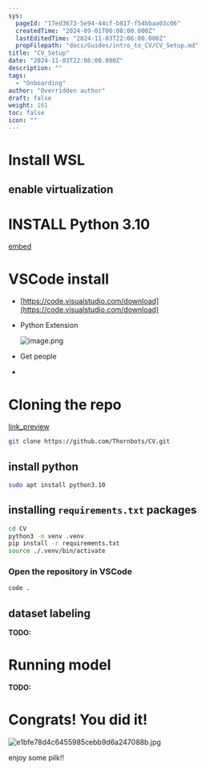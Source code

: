 ```yaml
---
sys:
  pageId: "17ed3673-5e94-44cf-b817-f54bbaa03c06"
  createdTime: "2024-09-01T00:08:00.000Z"
  lastEditedTime: "2024-11-03T22:06:00.000Z"
  propFilepath: "docs/Guides/intro_to_CV/CV_Setup.md"
title: "CV_Setup"
date: "2024-11-03T22:06:00.000Z"
description: ""
tags:
  - "Onboarding"
author: "Overridden author"
draft: false
weight: 161
toc: false
icon: ""
---
```


# Install WSL

## enable virtualization

# INSTALL Python 3.10

[embed](https://www.rose-hulman.edu/class/csse/csse132/2425a/labs/prelab1-wsl2.html)

# VSCode install

- [https://code.visualstudio.com/download](https://code.visualstudio.com/download)
- Python Extension

	![image.png](https://prod-files-secure.s3.us-west-2.amazonaws.com/d518164a-d88e-44d1-a4ee-3adb3bd8bce0/d82b6650-a5e4-4d3c-b8c9-93d817dae00e/image.png?X-Amz-Algorithm=AWS4-HMAC-SHA256&X-Amz-Content-Sha256=UNSIGNED-PAYLOAD&X-Amz-Credential=ASIAZI2LB4662IZLXMHK%2F20250604%2Fus-west-2%2Fs3%2Faws4_request&X-Amz-Date=20250604T081258Z&X-Amz-Expires=3600&X-Amz-Security-Token=IQoJb3JpZ2luX2VjEE8aCXVzLXdlc3QtMiJGMEQCIGmWcHWH8NJeXlUzit%2BeeMSubBmYYpOCb6L0yl%2B1XJl7AiAGs6JNZdNty7TJwUO51oM1VT%2FT6%2Bgthit49424UqEZ8ir%2FAwgoEAAaDDYzNzQyMzE4MzgwNSIMUFWV1KJ%2FU4XVzmILKtwDvy38i0UyxArVW4XHOzyG2gj9bhuaBoeRmfGaHAn8u6tuuUMbYsanm0rN%2ByeRUCMZT24ogWI75lApbSMkEZMY9M75xfp8BUlnDNu7lPPP9OSgLqfWwIQAxtvjK0txuLFwEVw8zp%2BKCkfuRtvaELJrx3ats8GpZ%2B%2Bp8ThDQ4yOGLYE3sCpfH3cWGX%2Ff64Y4UWtIgmlp997I6%2FtO6BSpAiBaEOPRkU75Pse9ExGXVlq60bjdNxUGBUYqcXV0DtbrYrFOyKtmJMvkhCQuB3KVw%2F7mBV7c95dcA%2BXNVKemJjgJCKzlm4EVR%2B%2FBm5QZS9pYCzq8zNLmqVc5P76jv6f%2Fgg%2BDMibne0aGpatDvA%2B7zyWsDEV4gVyncWqN60ejOMpIsYC%2BYFJjzbwgRVHlMtkgOcJ%2B7iV7MxAiEiWJTUS%2Byai1pZamw6xgeU1e%2Ba2qOB35Cm1TtMvF0BFVe4iQDgVh1w1ap0IZW7ygg5SWkc5RJtYvJBvOmPeQFJ%2BBZ612NP0kGuhV8%2FUi%2FZiTQ%2F7jmvTresai2SRS2B6WMkFtOuQAX03h31Z%2FG1%2BLobb7TQv81VnZwLNsgiETJ5NW8q9u1i%2F%2ByvtlgACzx%2BYxuAqIgSlJfcCfGG%2BuJbbYKrgwX7hvWUw5%2BX%2FwQY6pgHxSLjj54uIHMm7T4VjPNyPwVYq7SIcg9BgRtUFQEOykBoSHxfeYGQPAMrsWjWKo4kZPjueb5K87b1G9TLhgjbRx2DEks61SAT2t29u23NZzlBA9CEki7yRQXrehUXf3WSJMk5UxkfWmP6iIXmXxfWKeMOd%2FIMsjuT90vuBxnIBBm0NBUxFgy9WARRSUL5QQk90FT9Dhv4kT2Otig3M%2FpWYn%2Fh2RJ8a&X-Amz-Signature=877c62e0da55496602678f9f49dde95afc966efc7d41459471783e7763c8a325&X-Amz-SignedHeaders=host&x-id=GetObject)
- Get people
- 

# Cloning the repo

[link_preview](https://github.com/Thornbots/CV/)

```bash
git clone https://github.com/Thornbots/CV.git
```

## install python

```bash
sudo apt install python3.10
```

## installing `requirements.txt` packages

```bash
cd CV
python3 -m venv .venv
pip install -r requirements.txt
source ./.venv/bin/activate
```

### Open the repository in VSCode

```bash
code .
```

## dataset labeling  

**TODO:**

# Running model

**TODO:**

# Congrats! You did it!

![e1bfe78d4c6455985cebb9d6a247088b.jpg](https://prod-files-secure.s3.us-west-2.amazonaws.com/d518164a-d88e-44d1-a4ee-3adb3bd8bce0/7d1ce04e-65d6-40c8-814d-754280e9515a/e1bfe78d4c6455985cebb9d6a247088b.jpg?X-Amz-Algorithm=AWS4-HMAC-SHA256&X-Amz-Content-Sha256=UNSIGNED-PAYLOAD&X-Amz-Credential=ASIAZI2LB466QVK6QHLS%2F20250604%2Fus-west-2%2Fs3%2Faws4_request&X-Amz-Date=20250604T081258Z&X-Amz-Expires=3600&X-Amz-Security-Token=IQoJb3JpZ2luX2VjEFAaCXVzLXdlc3QtMiJHMEUCIQDFosWgi47Fcv96jE%2BZzbtm%2BfY9sy%2BKtnQtC8XBvDKaAgIgOeG5k99HXrqg6K3w7M3VmxJIRHKjoV8FhtY8w9A8pcgq%2FwMIKRAAGgw2Mzc0MjMxODM4MDUiDDFsShECX11M4kfyuircA%2BzYNUVE0wB%2F63QDjrbup6KR6q2H3fheVduw8kd%2FrB5xYQTg5aUZ5W63qsNb8Lb5T9tjvfOZwVruE3o5EYIkRCR4hNfgZ16r1ipQtN66nWxMOYgp%2FSb%2FPwgnQLP9R%2B5D%2B83MAr1gXSeSmqAVVWYLvUVufze0P%2Bm7Y7uPBZ4eua9s46IK5LfVm%2BpgHPo2SxPB8dhTxY8Zj8sELkMvLlAiF%2Fv%2F6uA70cqDcRp7gm6YZKgdBK6B6hKZNJo%2FoNPXMVyhHRsvs2YT%2BnD%2F8LwC8bN96xpi86dtxy6ZVIPOd%2FFlCIW4w7vT6uZ10W0pD0VeffzPjBfZPrQBQ5OvzEMPDNB9RFZptBy2Q7USx0hE%2BtFgnAxLtnPUMBPvhuRIq5FYImcSW1fgnoEy4pIUgmfFwuX2r3Wh70xLrhkqr1w9TvAvYx6JCLYoWMYrGCbY6lWOwFGunzjPU4mrnsRnda6AQmuo7N6EHH4xlCrnmi8H8zkEzSLnzW0SZlCBLkfvy9sOXgkmfNVk6aylnBqi9xDbjX4JkNHtypG6et6tDpet%2Fgdyus%2Fu6tJnYPbokaDA%2Bl%2FD8D5AgRd63OKaSgyqdqzo4TBadO5aEN4QSU4EgLLkzjwCUchfvOi8rUoXn3jT8gA%2BMMT6%2F8EGOqUB4DLDQwrYz6G5QXrZRUHaHrIEPtT1YH%2FHhArwUxdEqcRV1Af9kUOk2EWJH7pG4qbrSUT5UZDxTH1lrruMWxNn5k8xE%2Fev2ytFGzHpdaNyKL2bJMVO5%2FqJPpvcqpaPTOq6Kn%2BSC1nuOHE8%2B%2B6M%2Bpse4AyHG1IFeIsmNtdcVXrf8gD0Ra2ya26JVlG9LzxVoNBZCnTQYiJzKKKM3ETw6IEuRCL4HxT8&X-Amz-Signature=df1c586b3aabbf3c6f1b440840c2722fa9555ef8d5d9578d1ed6e01b28d2f33e&X-Amz-SignedHeaders=host&x-id=GetObject)

enjoy some pilk!!
